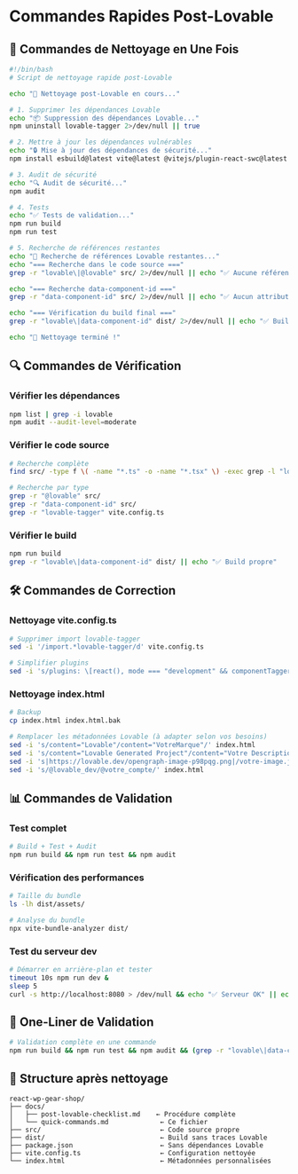 # Commandes Rapides Post-Lovable

## 🚀 Commandes de Nettoyage en Une Fois

```bash
#!/bin/bash
# Script de nettoyage rapide post-Lovable

echo "🧹 Nettoyage post-Lovable en cours..."

# 1. Supprimer les dépendances Lovable
echo "📦 Suppression des dépendances Lovable..."
npm uninstall lovable-tagger 2>/dev/null || true

# 2. Mettre à jour les dépendances vulnérables
echo "🔒 Mise à jour des dépendances de sécurité..."
npm install esbuild@latest vite@latest @vitejs/plugin-react-swc@latest

# 3. Audit de sécurité
echo "🔍 Audit de sécurité..."
npm audit

# 4. Tests
echo "✅ Tests de validation..."
npm run build
npm run test

# 5. Recherche de références restantes
echo "🔎 Recherche de références Lovable restantes..."
echo "=== Recherche dans le code source ==="
grep -r "lovable\|@lovable" src/ 2>/dev/null || echo "✅ Aucune référence trouvée"

echo "=== Recherche data-component-id ==="
grep -r "data-component-id" src/ 2>/dev/null || echo "✅ Aucun attribut trouvé"

echo "=== Vérification du build final ==="
grep -r "lovable\|data-component-id" dist/ 2>/dev/null || echo "✅ Build propre"

echo "🎉 Nettoyage terminé !"
```

## 🔍 Commandes de Vérification

### Vérifier les dépendances
```bash
npm list | grep -i lovable
npm audit --audit-level=moderate
```

### Vérifier le code source
```bash
# Recherche complète
find src/ -type f \( -name "*.ts" -o -name "*.tsx" \) -exec grep -l "lovable\|@lovable\|data-component-id" {} \;

# Recherche par type
grep -r "@lovable" src/
grep -r "data-component-id" src/
grep -r "lovable-tagger" vite.config.ts
```

### Vérifier le build
```bash
npm run build
grep -r "lovable\|data-component-id" dist/ || echo "✅ Build propre"
```

## 🛠️ Commandes de Correction

### Nettoyage vite.config.ts
```bash
# Supprimer import lovable-tagger
sed -i '/import.*lovable-tagger/d' vite.config.ts

# Simplifier plugins
sed -i 's/plugins: \[react(), mode === "development" && componentTagger()\]\.filter(Boolean),/plugins: [react()],/' vite.config.ts
```

### Nettoyage index.html
```bash
# Backup
cp index.html index.html.bak

# Remplacer les métadonnées Lovable (à adapter selon vos besoins)
sed -i 's/content="Lovable"/content="VotreMarque"/' index.html
sed -i 's/content="Lovable Generated Project"/content="Votre Description"/' index.html
sed -i 's|https://lovable.dev/opengraph-image-p98pqg.png|/votre-image.jpg|g' index.html
sed -i 's/@lovable_dev/@votre_compte/' index.html
```

## 📊 Commandes de Validation

### Test complet
```bash
# Build + Test + Audit
npm run build && npm run test && npm audit
```

### Vérification des performances
```bash
# Taille du bundle
ls -lh dist/assets/

# Analyse du bundle
npx vite-bundle-analyzer dist/
```

### Test du serveur dev
```bash
# Démarrer en arrière-plan et tester
timeout 10s npm run dev &
sleep 5
curl -s http://localhost:8080 > /dev/null && echo "✅ Serveur OK" || echo "❌ Erreur serveur"
```

## 🎯 One-Liner de Validation

```bash
# Validation complète en une commande
npm run build && npm run test && npm audit && (grep -r "lovable\|data-component-id" dist/ > /dev/null && echo "❌ Traces Lovable détectées" || echo "✅ Application propre")
```

## 📁 Structure après nettoyage

```
react-wp-gear-shop/
├── docs/
│   ├── post-lovable-checklist.md    ← Procédure complète
│   └── quick-commands.md             ← Ce fichier
├── src/                              ← Code source propre
├── dist/                             ← Build sans traces Lovable
├── package.json                      ← Sans dépendances Lovable
├── vite.config.ts                    ← Configuration nettoyée
└── index.html                        ← Métadonnées personnalisées
```